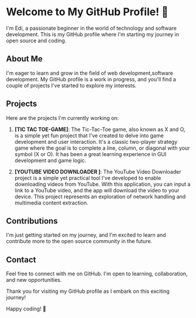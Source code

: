 # Welcome to My GitHub Profile! 👋

I'm Edi, a passionate beginner in the world of technology and software development. This is my GitHub profile where I'm starting my journey in open source and coding.

## About Me

I'm eager to learn and grow in the field of  web development,software development. My GitHub profile is a work in progress, and you'll find a couple of projects I've started to explore my interests.

## Projects

Here are the projects I'm currently working on:

1. **[TIC TAC TOE-GAME]**:
The Tic-Tac-Toe game, also known as X and O, is a simple yet fun project that I've created to delve into game development and user interaction. It's a classic two-player strategy game where the goal is to complete a line, column, or diagonal with your symbol (X or O). It has been a great learning experience in GUI development and game logic.

2. **[YOUTUBE VIDEO DOWNLOADER ]**:
The YouTube Video Downloader project is a simple yet practical tool I've developed to enable downloading videos from YouTube. With this application, you can input a link to a YouTube video, and the app will download the video to your device. This project represents an exploration of network handling and multimedia content extraction.

## Contributions

I'm just getting started on my journey, and I'm excited to learn and contribute more to the open source community in the future.

## Contact

Feel free to connect with me on GitHub. I'm open to learning, collaboration, and new opportunities.

Thank you for visiting my GitHub profile as I embark on this exciting journey!

Happy coding! 🚀
